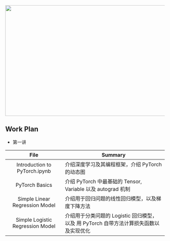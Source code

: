 <div align=center><img width="650" height="350" src="https://github.com/zheng992328/PyTorch_Tutorial/blob/master/figs/pytorch.png"/></div>
 
## Work Plan
* 第一讲

File | Summary
:-: | ------  
Introduction to PyTorch.ipynb | 介绍深度学习及其编程框架，介绍 PyTorch 的动态图
PyTorch Basics | 介绍 PyTorch 中最基础的 Tensor, Variable 以及 autograd 机制
Simple Linear Regression Model | 介绍用于回归问题的线性回归模型，以及梯度下降方法
Simple Logistic Regression Model | 介绍用于分类问题的 Logistic 回归模型，以及 用 PyTorch 自带方法计算损失函数以及实现优化

